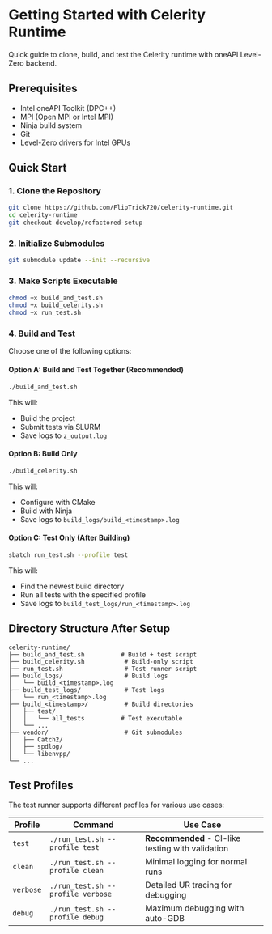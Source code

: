 # Getting Started with Celerity Runtime

Quick guide to clone, build, and test the Celerity runtime with oneAPI Level-Zero backend.

## Prerequisites

- Intel oneAPI Toolkit (DPC++)
- MPI (Open MPI or Intel MPI)
- Ninja build system
- Git
- Level-Zero drivers for Intel GPUs

## Quick Start

### 1. Clone the Repository

```bash
git clone https://github.com/FlipTrick720/celerity-runtime.git
cd celerity-runtime
git checkout develop/refactored-setup
```

### 2. Initialize Submodules

```bash
git submodule update --init --recursive
```

### 3. Make Scripts Executable

```bash
chmod +x build_and_test.sh
chmod +x build_celerity.sh
chmod +x run_test.sh
```

### 4. Build and Test

Choose one of the following options:

#### Option A: Build and Test Together (Recommended)

```bash
./build_and_test.sh
```

This will:
- Build the project
- Submit tests via SLURM
- Save logs to `z_output.log`

#### Option B: Build Only

```bash
./build_celerity.sh
```

This will:
- Configure with CMake
- Build with Ninja
- Save logs to `build_logs/build_<timestamp>.log`

#### Option C: Test Only (After Building)

```bash
sbatch run_test.sh --profile test
```

This will:
- Find the newest build directory
- Run all tests with the specified profile
- Save logs to `build_test_logs/run_<timestamp>.log`

## Directory Structure After Setup

```
celerity-runtime/
├── build_and_test.sh          # Build + test script
├── build_celerity.sh           # Build-only script
├── run_test.sh                 # Test runner script
├── build_logs/                 # Build logs
│   └── build_<timestamp>.log
├── build_test_logs/            # Test logs
│   └── run_<timestamp>.log
├── build_<timestamp>/          # Build directories
│   ├── test/
│   │   └── all_tests          # Test executable
│   └── ...
├── vendor/                     # Git submodules
│   ├── Catch2/
│   ├── spdlog/
│   └── libenvpp/
└── ...
```

## Test Profiles

The test runner supports different profiles for various use cases:

| Profile | Command | Use Case |
|---------|---------|----------|
| `test` | `./run_test.sh --profile test` | **Recommended** - CI-like testing with validation |
| `clean` | `./run_test.sh --profile clean` | Minimal logging for normal runs |
| `verbose` | `./run_test.sh --profile verbose` | Detailed UR tracing for debugging |
| `debug` | `./run_test.sh --profile debug` | Maximum debugging with auto-GDB |
